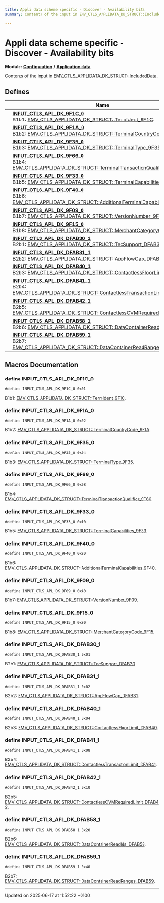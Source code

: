 ```yaml
---
title: Appli data scheme specific - Discover - Availability bits
summary: Contents of the input in EMV_CTLS_APPLIDATA_DK_STRUCT::IncludedData. 

---
```


# Appli data scheme specific - Discover - Availability bits

**Module:** **[Configuration](group___a_d_k___c_o_n_f_i_g_u_r_a_t_i_o_n.md)** **/** **[Application data](group___d_e_f___c_o_n_f___a_p_p_l_i.md)**

Contents of the input in [EMV_CTLS_APPLIDATA_DK_STRUCT::IncludedData](struct_e_m_v___c_t_l_s___a_p_p_l_i_d_a_t_a___d_k___s_t_r_u_c_t.md#variable-includeddata). 

## Defines

|                | Name           |
| -------------- | -------------- |
|  | **[INPUT_CTLS_APL_DK_9F1C_0](group___d_e_f___i_n_p_u_t___a_p_p_l_i___d_k.md#define-input-ctls-apl-dk-9f1c-0)** <br>B1b1: [EMV_CTLS_APPLIDATA_DK_STRUCT::TermIdent_9F1C](struct_e_m_v___c_t_l_s___a_p_p_l_i_d_a_t_a___d_k___s_t_r_u_c_t.md#variable-termident-9f1c).  |
|  | **[INPUT_CTLS_APL_DK_9F1A_0](group___d_e_f___i_n_p_u_t___a_p_p_l_i___d_k.md#define-input-ctls-apl-dk-9f1a-0)** <br>B1b2: [EMV_CTLS_APPLIDATA_DK_STRUCT::TerminalCountryCode_9F1A](struct_e_m_v___c_t_l_s___a_p_p_l_i_d_a_t_a___d_k___s_t_r_u_c_t.md#variable-terminalcountrycode-9f1a).  |
|  | **[INPUT_CTLS_APL_DK_9F35_0](group___d_e_f___i_n_p_u_t___a_p_p_l_i___d_k.md#define-input-ctls-apl-dk-9f35-0)** <br>B1b3: [EMV_CTLS_APPLIDATA_DK_STRUCT::TerminalType_9F35](struct_e_m_v___c_t_l_s___a_p_p_l_i_d_a_t_a___d_k___s_t_r_u_c_t.md#variable-terminaltype-9f35).  |
|  | **[INPUT_CTLS_APL_DK_9F66_0](group___d_e_f___i_n_p_u_t___a_p_p_l_i___d_k.md#define-input-ctls-apl-dk-9f66-0)** <br>B1b4: [EMV_CTLS_APPLIDATA_DK_STRUCT::TerminalTransactionQualifier_9F66](struct_e_m_v___c_t_l_s___a_p_p_l_i_d_a_t_a___d_k___s_t_r_u_c_t.md#variable-terminaltransactionqualifier-9f66).  |
|  | **[INPUT_CTLS_APL_DK_9F33_0](group___d_e_f___i_n_p_u_t___a_p_p_l_i___d_k.md#define-input-ctls-apl-dk-9f33-0)** <br>B1b5: [EMV_CTLS_APPLIDATA_DK_STRUCT::TerminalCapabilities_9F33](struct_e_m_v___c_t_l_s___a_p_p_l_i_d_a_t_a___d_k___s_t_r_u_c_t.md#variable-terminalcapabilities-9f33).  |
|  | **[INPUT_CTLS_APL_DK_9F40_0](group___d_e_f___i_n_p_u_t___a_p_p_l_i___d_k.md#define-input-ctls-apl-dk-9f40-0)** <br>B1b6: [EMV_CTLS_APPLIDATA_DK_STRUCT::AdditionalTerminalCapabilities_9F40](struct_e_m_v___c_t_l_s___a_p_p_l_i_d_a_t_a___d_k___s_t_r_u_c_t.md#variable-additionalterminalcapabilities-9f40).  |
|  | **[INPUT_CTLS_APL_DK_9F09_0](group___d_e_f___i_n_p_u_t___a_p_p_l_i___d_k.md#define-input-ctls-apl-dk-9f09-0)** <br>B1b7: [EMV_CTLS_APPLIDATA_DK_STRUCT::VersionNumber_9F09](struct_e_m_v___c_t_l_s___a_p_p_l_i_d_a_t_a___d_k___s_t_r_u_c_t.md#variable-versionnumber-9f09).  |
|  | **[INPUT_CTLS_APL_DK_9F15_0](group___d_e_f___i_n_p_u_t___a_p_p_l_i___d_k.md#define-input-ctls-apl-dk-9f15-0)** <br>B1b8: [EMV_CTLS_APPLIDATA_DK_STRUCT::MerchantCategoryCode_9F15](struct_e_m_v___c_t_l_s___a_p_p_l_i_d_a_t_a___d_k___s_t_r_u_c_t.md#variable-merchantcategorycode-9f15).  |
|  | **[INPUT_CTLS_APL_DK_DFAB30_1](group___d_e_f___i_n_p_u_t___a_p_p_l_i___d_k.md#define-input-ctls-apl-dk-dfab30-1)** <br>B2b1: [EMV_CTLS_APPLIDATA_DK_STRUCT::TecSupport_DFAB30](struct_e_m_v___c_t_l_s___a_p_p_l_i_d_a_t_a___d_k___s_t_r_u_c_t.md#variable-tecsupport-dfab30).  |
|  | **[INPUT_CTLS_APL_DK_DFAB31_1](group___d_e_f___i_n_p_u_t___a_p_p_l_i___d_k.md#define-input-ctls-apl-dk-dfab31-1)** <br>B2b2: [EMV_CTLS_APPLIDATA_DK_STRUCT::AppFlowCap_DFAB31](struct_e_m_v___c_t_l_s___a_p_p_l_i_d_a_t_a___d_k___s_t_r_u_c_t.md#variable-appflowcap-dfab31).  |
|  | **[INPUT_CTLS_APL_DK_DFAB40_1](group___d_e_f___i_n_p_u_t___a_p_p_l_i___d_k.md#define-input-ctls-apl-dk-dfab40-1)** <br>B2b3: [EMV_CTLS_APPLIDATA_DK_STRUCT::ContactlessFloorLimit_DFAB40](struct_e_m_v___c_t_l_s___a_p_p_l_i_d_a_t_a___d_k___s_t_r_u_c_t.md#variable-contactlessfloorlimit-dfab40).  |
|  | **[INPUT_CTLS_APL_DK_DFAB41_1](group___d_e_f___i_n_p_u_t___a_p_p_l_i___d_k.md#define-input-ctls-apl-dk-dfab41-1)** <br>B2b4: [EMV_CTLS_APPLIDATA_DK_STRUCT::ContactlessTransactionLimit_DFAB41](struct_e_m_v___c_t_l_s___a_p_p_l_i_d_a_t_a___d_k___s_t_r_u_c_t.md#variable-contactlesstransactionlimit-dfab41).  |
|  | **[INPUT_CTLS_APL_DK_DFAB42_1](group___d_e_f___i_n_p_u_t___a_p_p_l_i___d_k.md#define-input-ctls-apl-dk-dfab42-1)** <br>B2b5: [EMV_CTLS_APPLIDATA_DK_STRUCT::ContactlessCVMRequiredLimit_DFAB42](struct_e_m_v___c_t_l_s___a_p_p_l_i_d_a_t_a___d_k___s_t_r_u_c_t.md#variable-contactlesscvmrequiredlimit-dfab42).  |
|  | **[INPUT_CTLS_APL_DK_DFAB58_1](group___d_e_f___i_n_p_u_t___a_p_p_l_i___d_k.md#define-input-ctls-apl-dk-dfab58-1)** <br>B2b6: [EMV_CTLS_APPLIDATA_DK_STRUCT::DataContainerReadIds_DFAB58](struct_e_m_v___c_t_l_s___a_p_p_l_i_d_a_t_a___d_k___s_t_r_u_c_t.md#variable-datacontainerreadids-dfab58).  |
|  | **[INPUT_CTLS_APL_DK_DFAB59_1](group___d_e_f___i_n_p_u_t___a_p_p_l_i___d_k.md#define-input-ctls-apl-dk-dfab59-1)** <br>B2b7: [EMV_CTLS_APPLIDATA_DK_STRUCT::DataContainerReadRanges_DFAB59](struct_e_m_v___c_t_l_s___a_p_p_l_i_d_a_t_a___d_k___s_t_r_u_c_t.md#variable-datacontainerreadranges-dfab59).  |




## Macros Documentation

### define INPUT_CTLS_APL_DK_9F1C_0

```
#define INPUT_CTLS_APL_DK_9F1C_0 0x01
```

B1b1: [EMV_CTLS_APPLIDATA_DK_STRUCT::TermIdent_9F1C](struct_e_m_v___c_t_l_s___a_p_p_l_i_d_a_t_a___d_k___s_t_r_u_c_t.md#variable-termident-9f1c). 

### define INPUT_CTLS_APL_DK_9F1A_0

```
#define INPUT_CTLS_APL_DK_9F1A_0 0x02
```

B1b2: [EMV_CTLS_APPLIDATA_DK_STRUCT::TerminalCountryCode_9F1A](struct_e_m_v___c_t_l_s___a_p_p_l_i_d_a_t_a___d_k___s_t_r_u_c_t.md#variable-terminalcountrycode-9f1a). 

### define INPUT_CTLS_APL_DK_9F35_0

```
#define INPUT_CTLS_APL_DK_9F35_0 0x04
```

B1b3: [EMV_CTLS_APPLIDATA_DK_STRUCT::TerminalType_9F35](struct_e_m_v___c_t_l_s___a_p_p_l_i_d_a_t_a___d_k___s_t_r_u_c_t.md#variable-terminaltype-9f35). 

### define INPUT_CTLS_APL_DK_9F66_0

```
#define INPUT_CTLS_APL_DK_9F66_0 0x08
```

B1b4: [EMV_CTLS_APPLIDATA_DK_STRUCT::TerminalTransactionQualifier_9F66](struct_e_m_v___c_t_l_s___a_p_p_l_i_d_a_t_a___d_k___s_t_r_u_c_t.md#variable-terminaltransactionqualifier-9f66). 

### define INPUT_CTLS_APL_DK_9F33_0

```
#define INPUT_CTLS_APL_DK_9F33_0 0x10
```

B1b5: [EMV_CTLS_APPLIDATA_DK_STRUCT::TerminalCapabilities_9F33](struct_e_m_v___c_t_l_s___a_p_p_l_i_d_a_t_a___d_k___s_t_r_u_c_t.md#variable-terminalcapabilities-9f33). 

### define INPUT_CTLS_APL_DK_9F40_0

```
#define INPUT_CTLS_APL_DK_9F40_0 0x20
```

B1b6: [EMV_CTLS_APPLIDATA_DK_STRUCT::AdditionalTerminalCapabilities_9F40](struct_e_m_v___c_t_l_s___a_p_p_l_i_d_a_t_a___d_k___s_t_r_u_c_t.md#variable-additionalterminalcapabilities-9f40). 

### define INPUT_CTLS_APL_DK_9F09_0

```
#define INPUT_CTLS_APL_DK_9F09_0 0x40
```

B1b7: [EMV_CTLS_APPLIDATA_DK_STRUCT::VersionNumber_9F09](struct_e_m_v___c_t_l_s___a_p_p_l_i_d_a_t_a___d_k___s_t_r_u_c_t.md#variable-versionnumber-9f09). 

### define INPUT_CTLS_APL_DK_9F15_0

```
#define INPUT_CTLS_APL_DK_9F15_0 0x80
```

B1b8: [EMV_CTLS_APPLIDATA_DK_STRUCT::MerchantCategoryCode_9F15](struct_e_m_v___c_t_l_s___a_p_p_l_i_d_a_t_a___d_k___s_t_r_u_c_t.md#variable-merchantcategorycode-9f15). 

### define INPUT_CTLS_APL_DK_DFAB30_1

```
#define INPUT_CTLS_APL_DK_DFAB30_1 0x01
```

B2b1: [EMV_CTLS_APPLIDATA_DK_STRUCT::TecSupport_DFAB30](struct_e_m_v___c_t_l_s___a_p_p_l_i_d_a_t_a___d_k___s_t_r_u_c_t.md#variable-tecsupport-dfab30). 

### define INPUT_CTLS_APL_DK_DFAB31_1

```
#define INPUT_CTLS_APL_DK_DFAB31_1 0x02
```

B2b2: [EMV_CTLS_APPLIDATA_DK_STRUCT::AppFlowCap_DFAB31](struct_e_m_v___c_t_l_s___a_p_p_l_i_d_a_t_a___d_k___s_t_r_u_c_t.md#variable-appflowcap-dfab31). 

### define INPUT_CTLS_APL_DK_DFAB40_1

```
#define INPUT_CTLS_APL_DK_DFAB40_1 0x04
```

B2b3: [EMV_CTLS_APPLIDATA_DK_STRUCT::ContactlessFloorLimit_DFAB40](struct_e_m_v___c_t_l_s___a_p_p_l_i_d_a_t_a___d_k___s_t_r_u_c_t.md#variable-contactlessfloorlimit-dfab40). 

### define INPUT_CTLS_APL_DK_DFAB41_1

```
#define INPUT_CTLS_APL_DK_DFAB41_1 0x08
```

B2b4: [EMV_CTLS_APPLIDATA_DK_STRUCT::ContactlessTransactionLimit_DFAB41](struct_e_m_v___c_t_l_s___a_p_p_l_i_d_a_t_a___d_k___s_t_r_u_c_t.md#variable-contactlesstransactionlimit-dfab41). 

### define INPUT_CTLS_APL_DK_DFAB42_1

```
#define INPUT_CTLS_APL_DK_DFAB42_1 0x10
```

B2b5: [EMV_CTLS_APPLIDATA_DK_STRUCT::ContactlessCVMRequiredLimit_DFAB42](struct_e_m_v___c_t_l_s___a_p_p_l_i_d_a_t_a___d_k___s_t_r_u_c_t.md#variable-contactlesscvmrequiredlimit-dfab42). 

### define INPUT_CTLS_APL_DK_DFAB58_1

```
#define INPUT_CTLS_APL_DK_DFAB58_1 0x20
```

B2b6: [EMV_CTLS_APPLIDATA_DK_STRUCT::DataContainerReadIds_DFAB58](struct_e_m_v___c_t_l_s___a_p_p_l_i_d_a_t_a___d_k___s_t_r_u_c_t.md#variable-datacontainerreadids-dfab58). 

### define INPUT_CTLS_APL_DK_DFAB59_1

```
#define INPUT_CTLS_APL_DK_DFAB59_1 0x40
```

B2b7: [EMV_CTLS_APPLIDATA_DK_STRUCT::DataContainerReadRanges_DFAB59](struct_e_m_v___c_t_l_s___a_p_p_l_i_d_a_t_a___d_k___s_t_r_u_c_t.md#variable-datacontainerreadranges-dfab59). 



-------------------------------

Updated on 2025-06-17 at 11:52:22 +0100